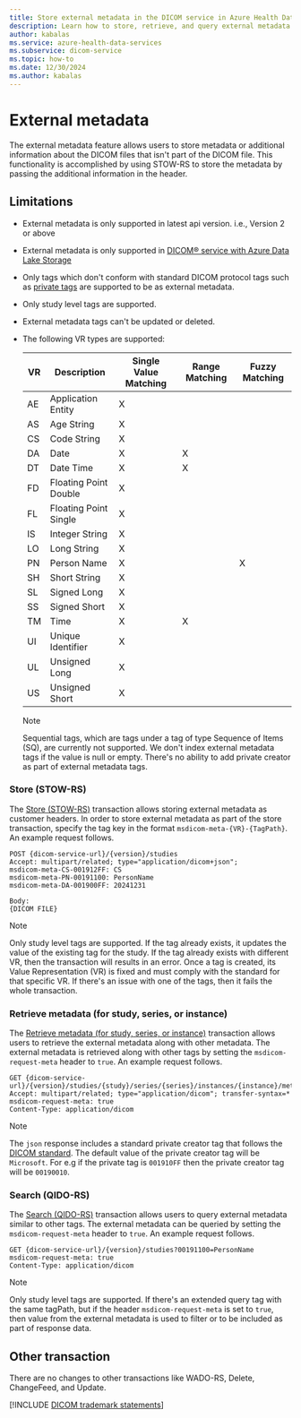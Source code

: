 ```yaml
---
title: Store external metadata in the DICOM service in Azure Health Data Services
description: Learn how to store, retrieve, and query external metadata that aren't part of the DICOM files in the DICOM service
author: kabalas
ms.service: azure-health-data-services
ms.subservice: dicom-service
ms.topic: how-to
ms.date: 12/30/2024
ms.author: kabalas
---
```


# External metadata

The external metadata feature allows users to store metadata or additional information about the DICOM files that isn't part of the DICOM file. This functionality is accomplished by using STOW-RS to store the metadata by passing the additional information in the header.

## Limitations

- External metadata is only supported in latest api version. i.e., Version 2 or above
- External metadata is only supported in [DICOM&reg; service with Azure Data Lake Storage](dicom-data-lake.md)
- Only tags which don't conform with standard DICOM protocol tags such as [private tags](https://dicom.nema.org/dicom/2013/output/chtml/part05/sect_7.8.html) are supported to be as external metadata.
- Only study level tags are supported.
- External metadata tags can't be updated or deleted. 
- The following VR types are supported:

    | VR   | Description           | Single Value Matching | Range Matching | Fuzzy Matching |
    | ---- | --------------------- | --------------------- | -------------- | -------------- |
    | AE   | Application Entity    | X                     |                |                |
    | AS   | Age String            | X                     |                |                |
    | CS   | Code String           | X                     |                |                |
    | DA   | Date                  | X                     | X              |                |
    | DT   | Date Time             | X                     | X              |                |
    | FD   | Floating Point Double | X                     |                |                |
    | FL   | Floating Point Single | X                     |                |                |
    | IS   | Integer String        | X                     |                |                |
    | LO   | Long String           | X                     |                |                |
    | PN   | Person Name           | X                     |                | X              |
    | SH   | Short String          | X                     |                |                |
    | SL   | Signed Long           | X                     |                |                |
    | SS   | Signed Short          | X                     |                |                |
    | TM   | Time                  | X                     | X              |                |
    | UI   | Unique Identifier     | X                     |                |                |
    | UL   | Unsigned Long         | X                     |                |                |
    | US   | Unsigned Short        | X                     |                |                |

    > [!NOTE]
    > Sequential tags, which are tags under a tag of type Sequence of Items (SQ), are currently not supported.
    > We don't index external metadata tags if the value is null or empty.
    > There's no ability to add private creator as part of external metadata tags.

### Store (STOW-RS)

The [Store (STOW-RS)](dicom-services-conformance-statement-v2.md#store-stow-rs) transaction allows storing external metadata as customer headers.
In order to store external metadata as part of the store transaction, specify the tag key in the format `msdicom-meta-{VR}-{TagPath}`. An example request follows.

```http 
POST {dicom-service-url}/{version}/studies
Accept: multipart/related; type="application/dicom+json";
msdicom-meta-CS-001912FF: CS
msdicom-meta-PN-00191100: PersonName
msdicom-meta-DA-001900FF: 20241231

Body:
{DICOM FILE}
```

> [!NOTE]
> Only study level tags are supported.
> If the tag already exists, it updates the value of the existing tag for the study.
> If the tag already exists with different VR, then the transaction will results in an error.
> Once a tag is created, its Value Representation (VR) is fixed and must comply with the standard for that specific VR. If there's an issue with one of the tags, then it fails the whole transaction.

### Retrieve metadata (for study, series, or instance)

The [Retrieve metadata (for study, series, or instance)](dicom-services-conformance-statement-v2.md#retrieve-metadata-for-study-series-or-instance) transaction allows users to retrieve the external metadata along with other metadata. The external metadata is retrieved along with other tags by setting the `msdicom-request-meta` header to `true`. An example request follows. 

```http 
GET {dicom-service-url}/{version}/studies/{study}/series/{series}/instances/{instance}/metadata
Accept: multipart/related; type="application/dicom"; transfer-syntax=*
msdicom-request-meta: true
Content-Type: application/dicom
 ```

> [!NOTE]
> The `json` response includes a standard private creator tag that follows the [DICOM standard](https://dicom.nema.org/dicom/2013/output/chtml/part05/sect_7.8.html).
> The default value of the private creator tag will be `Microsoft`.
> For e.g if the private tag is `001910FF` then the private creator tag will be `00190010`.

### Search (QIDO-RS)

The [Search (QIDO-RS)](dicom-services-conformance-statement-v2.md#search-qido-rs) transaction allows users to query external metadata similar to other tags. The external metadata can be queried by setting the `msdicom-request-meta` header to `true`. An example request follows. 

```http 
GET {dicom-service-url}/{version}/studies?00191100=PersonName
msdicom-request-meta: true
Content-Type: application/dicom
 ```

> [!NOTE]
> Only study level tags are supported.
> If there's an extended query tag with the same tagPath, but if the header `msdicom-request-meta` is set to `true`, then value from the external metadata is used to filter or to be included as part of response data.

## Other transaction

There are no changes to other transactions like WADO-RS, Delete, ChangeFeed, and Update.

[!INCLUDE [DICOM trademark statements](../includes/healthcare-apis-dicom-trademark.md)]
